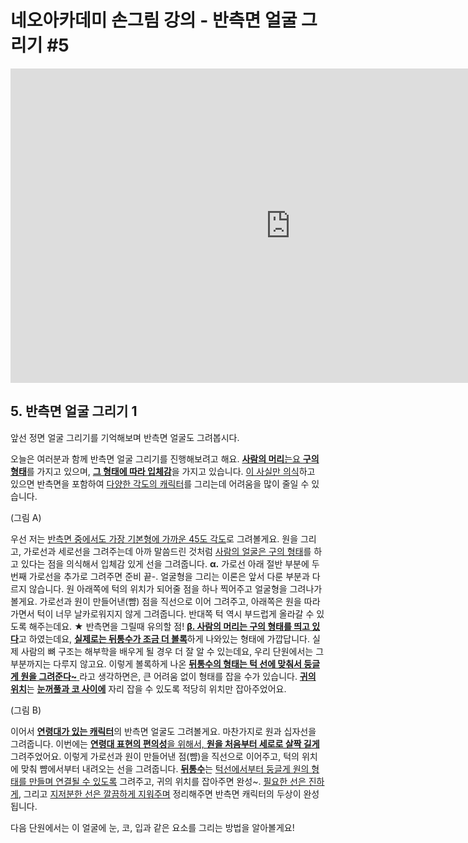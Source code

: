 # 네오아카데미 손그림 강의 - 반측면 얼굴 그리기 #5
<iframe width="895" height="503" src="https://www.youtube.com/embed/LIHyIYgLapo?list=PLmrVWPFHf_oG1Im06PQ7hAGe8cLjRr_b5" title="네오아카데미 손그림 강의 - 반측면 얼굴 그리기 #5" frameborder="0" allow="accelerometer; autoplay; clipboard-write; encrypted-media; gyroscope; picture-in-picture" allowfullscreen></iframe>

## 5. 반측면 얼굴 그리기 1
앞선 정면 얼굴 그리기를 기억해보며 반측면 얼굴도 그려봅시다.

오늘은 여러분과 함께 반측면 얼굴 그리기를 진행해보려고 해요.
<u>**사람의 머리**는요 **구의 형태**</u>를 가지고 있으며, <u>**그 형태에 따라 입체감**</u>을 가지고 있습니다. <u>이 사실만 의식</u>하고 있으면 반측면을 포함하여 <u>다양한 각도의 캐릭터</u>를 그리는데 어려움을 많이 줄일 수 있습니다.

(그림 A)

우선 저는 <u>반측면 중에서도 가장 기본형에 가까운 45도 각도</u>로 그려볼게요.
원을 그리고, 가로선과 세로선을 그려주는데 아까 말씀드린 것처럼 <u>사람의 얼굴은 구의 형태</u>를 하고 있다는 점을 의식해서 입체감 있게 선을 그려줍니다. **α.** 가로선 아래 절반 부분에 두 번째 가로선을 추가로 그려주면 준비 끝-.
얼굴형을 그리는 이론은 앞서 다룬 부분과 다르지 않습니다. 원 아래쪽에 턱의 위치가 되어줄 점을 하나 찍어주고 얼굴형을 그려나가 볼게요. 가로선과 원이 만들어낸(뺨) 점을 직선으로 이어 그려주고, 아래쪽은 원을 따라가면서 턱이 너무 날카로워지지 않게 그려줍니다. 반대쪽 턱 역시 부드럽게 올라갈 수 있도록 해주는데요. **★** 반측면을 그릴때  유의할 점! <u>**β. 사람의 머리는 구의 형태를 띄고 있다**</u>고 하였는데요, <u>**실제로는 뒤통수가 조금 더 볼록**</u>하게 나와있는 형태에 가깝답니다. 실제 사람의 뼈 구조는 해부학을 배우게 될 경우 더 잘 알 수 있는데요, 우리 단원에서는 그 부분까지는 다루지 않고요. 이렇게 볼록하게 나온 <u>**뒤통수의 형태는 턱 선에 맞춰서 둥글게 원을 그려준다~** </u>라고 생각하면은, 큰 어려움 없이 형태를 잡을 수가 있습니다. <u>**귀의 위치**</u>는 <u>**눈꺼풀과 코 사이에**</u> 자리 잡을 수 있도록 적당히 위치만 잡아주었어요.

(그림 B)

이어서 <u>**연령대가 있는 캐릭터**</u>의 반측면 얼굴도 그려볼게요.
마찬가지로 원과 십자선을 그려줍니다. 이번에는 <u>**연령대 표현의 편의성**을 위해서, **원을 처음부터 세로로 살짝 길게**</u> 그려주었어요. 이렇게 가로선과 원이 만들어낸 점(뺨)을 직선으로 이어주고, 턱의 위치에 맞춰 뺨에서부터 내려오는 선을 그려줍니다. <u>**뒤통수**</u>는 <u>턱선에서부터 둥글게 원의 형태를 만들며 연결될 수 있도록</u> 그려주고, 귀의 위치를 잡아주면 완성~. <u>필요한 선은 진하게</u>, 그리고 <u>지저분한 선은 깔끔하게 지워주며</u> 정리해주면 반측면 캐릭터의 두상이 완성됩니다.

다음 단원에서는 이 얼굴에 눈, 코, 입과 같은 요소를 그리는 방법을 알아볼게요!
